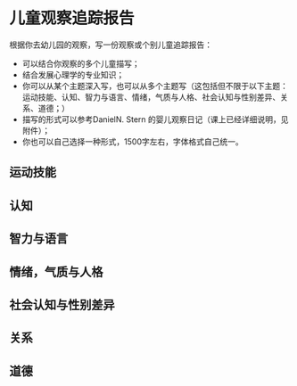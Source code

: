 # 儿童观察追踪报告

根据你去幼儿园的观察，写一份观察或个别儿童追踪报告：

- 可以结合你观察的多个儿童描写；
- 结合发展心理学的专业知识；
- 你可以从某个主题深入写，也可以从多个主题写（这包括但不限于以下主题：运动技能、认知、智力与语言、情绪，气质与人格、社会认知与性别差异、关系、道德；）
- 描写的形式可以参考DanielN. Stern 的婴儿观察日记（课上已经详细说明，见附件）；
- 你也可以自己选择一种形式，1500字左右，字体格式自己统一。

## 运动技能
## 认知
## 智力与语言
## 情绪，气质与人格
## 社会认知与性别差异
## 关系
## 道德